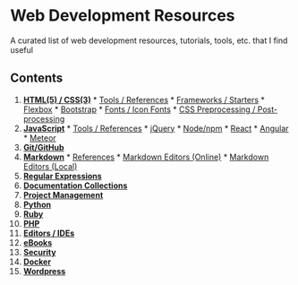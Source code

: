 # Web Development Resources

A curated list of web development resources, tutorials, tools, etc. that I find useful

## Contents

  1. **[HTML(5) / CSS(3)](html-css.md#html5--css3)**
    * [Tools / References](html-css.md#tools--references)
    * [Frameworks / Starters](html-css.md#frameworks--starters)
    * [Flexbox](html-css.md#flexbox)
    * [Bootstrap](html-css.md#bootstrap)
    * [Fonts / Icon Fonts](html-css.md#fonts--icon-fonts)
    * [CSS Preprocessing / Post-processing](html-css.md#css-preprocessing--post-processing)
  2. **[JavaScript](javascript.md#javascript)**
    * [Tools / References](javascript.md#tools--references-1)
    * [jQuery](javascript.md#jquery)
    * [Node/npm](javascript.md#nodenpm)
    * [React](javascript.md#react)
    * [Angular](javascript.md#angular)
    * [Meteor](javascript.md#meteor)
  3. **[Git/GitHub](git-github.md#git)**
  4. **[Markdown](markdown.md#markdown)**
    * [References](markdown.md#references)
    * [Markdown Editors (Online)](markdown.md#markdown-editors-online)
    * [Markdown Editors (Local)](markdown.md#markdown-editors-local)
  5. **[Regular Expressions](regex.md#regular-expressions)**
  6. **[Documentation Collections](documentation.md#documentation-collections)**
  7. **[Project Management](project-management.md#project-management)**
  8. **[Python](python.md#python)**
  9. **[Ruby](ruby.md#ruby)**
  10. **[PHP](php.md#php)**
  11. **[Editors / IDEs](editors-ides.md#editors--ides)**
  12. **[eBooks](ebooks.md#ebooks)**
  13. **[Security](security.md#security)**
  14. **[Docker](docker.md#docker)**
  15. **[Wordpress](wordpress.md#wordpress)**
